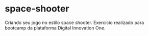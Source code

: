 # space-shooter
Criando seu jogo no estilo space shooter. Exercício realizado para bootcamp da plataforma Digital Innovation One.
